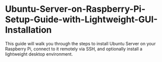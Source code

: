 # Ubuntu-Server-on-Raspberry-Pi-Setup-Guide-with-Lightweight-GUI-Installation
This guide will walk you through the steps to install Ubuntu Server on your Raspberry Pi, connect to it remotely via SSH, and optionally install a lightweight desktop environment.
